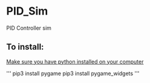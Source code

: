 # PID_Sim
PID Controller sim


## To install:
[Make sure you have python installed on your computer](https://www.python.org/downloads/)


'''
pip3 install pygame
pip3 install pygame_widgets
'''
